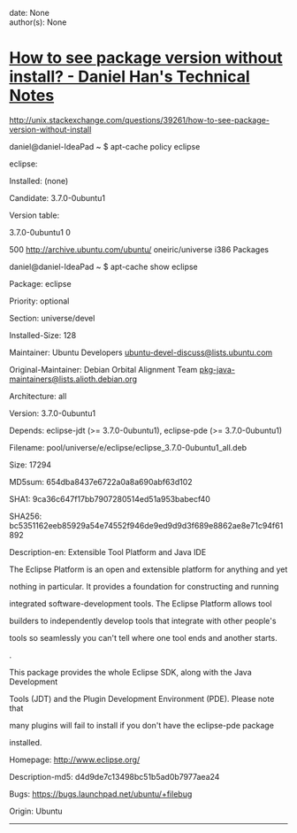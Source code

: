
date: None  
author(s): None  

# [How to see package version without install? - Daniel Han's Technical Notes](https://sites.google.com/site/xiangyangsite/home/technical-tips/linux-unix/administrations/package-management-on-linux/package-management/how-to-see-package-version-without-install)

<http://unix.stackexchange.com/questions/39261/how-to-see-package-version-without-install>

daniel@daniel-IdeaPad ~ $ apt-cache policy eclipse

eclipse:

Installed: (none)

Candidate: 3.7.0-0ubuntu1

Version table:

3.7.0-0ubuntu1 0

500 http://archive.ubuntu.com/ubuntu/ oneiric/universe i386 Packages

daniel@daniel-IdeaPad ~ $ apt-cache show eclipse

Package: eclipse

Priority: optional

Section: universe/devel

Installed-Size: 128

Maintainer: Ubuntu Developers <ubuntu-devel-discuss@lists.ubuntu.com>

Original-Maintainer: Debian Orbital Alignment Team <pkg-java-maintainers@lists.alioth.debian.org>

Architecture: all

Version: 3.7.0-0ubuntu1

Depends: eclipse-jdt (>= 3.7.0-0ubuntu1), eclipse-pde (>= 3.7.0-0ubuntu1)

Filename: pool/universe/e/eclipse/eclipse_3.7.0-0ubuntu1_all.deb

Size: 17294

MD5sum: 654dba8437e6722a0a8a690abf63d102

SHA1: 9ca36c647f17bb7907280514ed51a953babecf40

SHA256: bc5351162eeb85929a54e74552f946de9ed9d9d3f689e8862ae8e71c94f61892

Description-en: Extensible Tool Platform and Java IDE

The Eclipse Platform is an open and extensible platform for anything and yet

nothing in particular. It provides a foundation for constructing and running

integrated software-development tools. The Eclipse Platform allows tool

builders to independently develop tools that integrate with other people's

tools so seamlessly you can't tell where one tool ends and another starts.

.

This package provides the whole Eclipse SDK, along with the Java Development

Tools (JDT) and the Plugin Development Environment (PDE). Please note that

many plugins will fail to install if you don't have the eclipse-pde package

installed.

Homepage: http://www.eclipse.org/

Description-md5: d4d9de7c13498bc51b5ad0b7977aea24

Bugs: https://bugs.launchpad.net/ubuntu/+filebug

Origin: Ubuntu  
  
---

